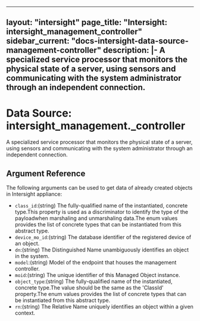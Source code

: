 
---
layout: "intersight"
page_title: "Intersight: intersight_management_controller"
sidebar_current: "docs-intersight-data-source-management-controller"
description: |-
A specialized service processor that monitors the physical state of a server, using sensors and communicating with the system administrator through an independent connection.
---

# Data Source: intersight_management._controller
A specialized service processor that monitors the physical state of a server, using sensors and communicating with the system administrator through an independent connection.
## Argument Reference
The following arguments can be used to get data of already created objects in Intersight appliance:
* `class_id`:(string) The fully-qualified name of the instantiated, concrete type.This property is used as a discriminator to identify the type of the payloadwhen marshaling and unmarshaling data.The enum values provides the list of concrete types that can be instantiated from this abstract type. 
* `device_mo_id`:(string) The database identifier of the registered device of an object. 
* `dn`:(string) The Distinguished Name unambiguously identifies an object in the system. 
* `model`:(string) Model of the endpoint that houses the management controller. 
* `moid`:(string) The unique identifier of this Managed Object instance. 
* `object_type`:(string) The fully-qualified name of the instantiated, concrete type.The value should be the same as the 'ClassId' property.The enum values provides the list of concrete types that can be instantiated from this abstract type. 
* `rn`:(string) The Relative Name uniquely identifies an object within a given context. 
